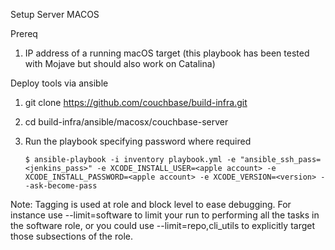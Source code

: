 Setup Server MACOS

Prereq
1. IP address of a running macOS target (this playbook has been tested with Mojave but should also work on Catalina)

Deploy tools via ansible
1. git clone https://github.com/couchbase/build-infra.git
2. cd build-infra/ansible/macosx/couchbase-server
3. Run the playbook specifying password where required

    `$ ansible-playbook -i inventory playbook.yml -e "ansible_ssh_pass=<jenkins_pass>" -e XCODE_INSTALL_USER=<apple account> -e XCODE_INSTALL_PASSWORD=<apple account> -e XCODE_VERSION=<version> --ask-become-pass`

Note: Tagging is used at role and block level to ease debugging. For instance use --limit=software to limit your run to performing all the tasks in the software role, or you could use --limit=repo,cli_utils to explicitly target those subsections of the role.